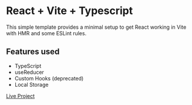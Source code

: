 # React + Vite + Typescript

This simple template provides a minimal setup to get React working in Vite with HMR and some ESLint rules.

## Features used

- TypeScript
- useReducer
- Custom Hooks (deprecated)
- Local Storage

[Live Project](https://ez-shopping-cart-chall.netlify.app/)
